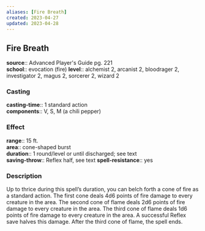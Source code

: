 ```yaml
---
aliases: [Fire Breath]
created: 2023-04-27
updated: 2023-04-28
---
```


## Fire Breath

**source**:: Advanced Player's Guide pg. 221  
**school**:: evocation (fire)
**level**:: alchemist 2, arcanist 2, bloodrager 2, investigator 2, magus 2, sorcerer 2, wizard 2

### Casting

**casting-time**:: 1 standard action  
**components**:: V, S, M (a chili pepper)

### Effect

**range**:: 15 ft.  
**area**:: cone-shaped burst  
**duration**:: 1 round/level or until discharged; see text  
**saving-throw**:: Reflex half, see text
**spell-resistance**:: yes

### Description

Up to thrice during this spell’s duration, you can belch forth a cone of fire as a standard action. The first cone deals 4d6 points of fire damage to every creature in the area. The second cone of flame deals 2d6 points of fire damage to every creature in the area. The third cone of flame deals 1d6 points of fire damage to every creature in the area. A successful Reflex save halves this damage. After the third cone of flame, the spell ends.
